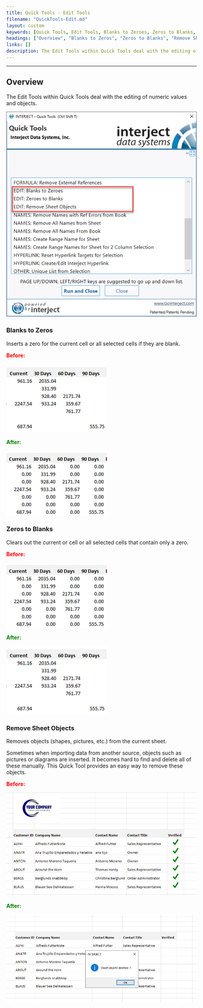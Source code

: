```yaml
---
title: Quick Tools - Edit Tools
filename: "QuickTools-Edit.md"
layout: custom
keywords: [Quick Tools, Edit Tools, Blanks to Zeroes, Zeros to Blanks, Remove Sheet Objects]
headings: ["Overview", "Blanks to Zeros", "Zeros to Blanks", "Remove Sheet Objects"]
links: []
description: The Edit Tools within Quick Tools deal with the editing of numeric values and objects.
---
```

* * *


## Overview

The Edit Tools within Quick Tools deal with the editing of numeric values and objects.

![](/images/QuickToolsEdit/EditTools.png)
<br>

### Blanks to Zeros

Inserts a zero for the current cell or all selected cells if they are blank.

<b style='color:red;'><strong>Before:</strong></b>

![](/images/QuickToolsEdit/BlanksBefore.png)
<br>

<b style='color:green;'><strong>After:</strong></b>

![](/images/QuickToolsEdit/BlanksAfter.png)
<br>

### Zeros to Blanks

Clears out the current or cell or all selected cells that contain only a zero.

<b style='color:red;'><strong>Before:</strong></b>

![](/images/QuickToolsEdit/BlanksAfter.png)
<br>

<b style='color:green;'><strong>After:</strong></b>

![](/images/QuickToolsEdit/BlanksBefore.png)
<br>

### Remove Sheet Objects

Removes objects (shapes, pictures, etc.) from the current sheet. 

Sometimes when importing data from another source, objects such as pictures or diagrams are inserted. It becomes hard to find and delete all of these manually. This Quick Tool provides an easy way to remove these objects.

<b style='color:red;'><strong>Before:</strong></b>

![](/images/QuickToolsEdit/ObjectsBefore.png)
<br>

<b style='color:green;'><strong>After:</strong></b>

![](/images/QuickToolsEdit/ObjectsAfter.png)
<br>

